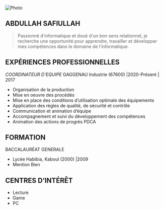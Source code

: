 ![Photo](https://avatars.githubusercontent.com/u/231658904?s=400&u=1cc6690bcf39987512374bae9e84571ed4010ab9&v=4)
## ABDULLAH SAFIULLAH 
> Passionné d'informatique et doué d'un
bon sens relationnel, je recherche une
opportunité pour apprendre, travailler et
développer mes compétences dans le
domaine de l’informatique.

## EXPÉRIENCES PROFESSIONNELLES
*COORDINATEUR D’EQUIPE*
GAGGENAU Industrie (67600) |2020-Présent
| 2017
* Organisation de la production
* Mise en oeuvre des procédés
* Mise en place des conditions d’utilisation optimale des
équipements
* Application des règles de qualité, de sécurité et contrôle
* Communication et animation d’équipe
* Accompagnement et suivi du développement des compétences
* Animation des actions de progrès PDCA

## FORMATION
BACCALAURÉAT GENERALE
* Lycée Habibia, Kaboul (2000) |2009
*  Mention Bien

## CENTRES D’INTÉRÊT
* Lecture
* Game
* PC

